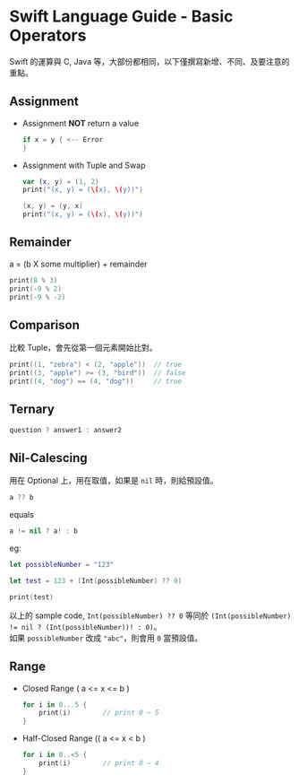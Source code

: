 # Swift Language Guide - Basic Operators

Swift 的運算與 C, Java 等，大部份都相同，以下僅撰寫新增、不同、及要注意的重點。


## Assignment

* Assignment __NOT__ return a value

	```swift
	if x = y { <-- Error
	}
	```

* Assignment with Tuple and Swap

	```swift
	var (x, y) = (1, 2)
	print("(x, y) = (\(x), \(y))")

	(x, y) = (y, x)
	print("(x, y) = (\(x), \(y))")
	```

## Remainder


a = (b X some multiplier) + remainder

```swift
print(8 % 3)
print(-9 % 2)
print(-9 % -2)
```

## Comparison

比較 Tuple，會先從第一個元素開始比對。

```swift
print((1, "zebra") < (2, "apple"))	// true
print((3, "apple") >= (3, "bird"))	// false
print((4, "dog") == (4, "dog"))		// true
```

## Ternary

```swift
question ? answer1 : answer2
```

## Nil-Calescing

用在 Optional 上，用在取值，如果是 `nil` 時，則給預設值。

```swift
a ?? b
```

equals

```swift
a != nil ? a! : b
```

eg:

```swift
let possibleNumber = "123"

let test = 123 + (Int(possibleNumber) ?? 0)

print(test)
```

以上的 sample code, `Int(possibleNumber) ?? 0` 等同於 `(Int(possibleNumber) != nil ? (Int(possibleNumber))! : 0)`。  
如果 `possibleNumber` 改成 `"abc"`，則會用 `0` 當預設值。


## Range

* Closed Range ( a <= x <= b )

	```swift
	for i in 0...5 {
	    print(i)		// print 0 ~ 5
	}
	```

* Half-Closed Range (( a <= x < b )

	```swift
	for i in 0..<5 {
	    print(i)		// print 0 ~ 4
	}
	```
